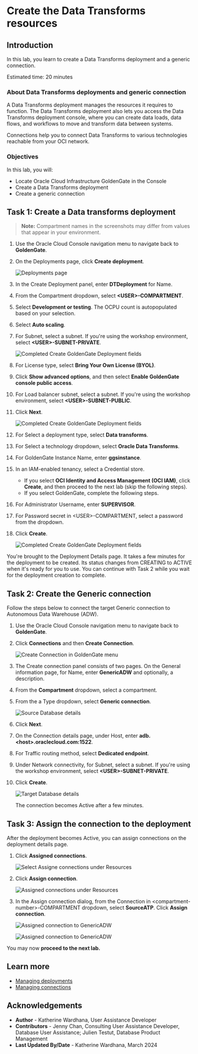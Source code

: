 # Create the Data Transforms resources

## Introduction

In this lab, you learn to create a Data Transforms deployment and a generic connection.

Estimated time: 20 minutes

### About Data Transforms deployments and generic connection 

A Data Transforms deployment manages the resources it requires to function. The Data Transforms deployment also lets you access the Data Transforms deployment console, where you can create data loads, data flows, and workflows to move and transform data between systems.

Connections help you to connect Data Transforms to various technologies reachable from your OCI network.

### Objectives

In this lab, you will:
* Locate Oracle Cloud Infrastructure GoldenGate in the Console
* Create a Data Transforms deployment
* Create a generic connection

## Task 1: Create a Data transforms deployment

> **Note:** Compartment names in the screenshots may differ from values that appear in your environment.

1.  Use the Oracle Cloud Console navigation menu to navigate back to **GoldenGate**.

2.  On the Deployments page, click **Create deployment**.

    ![Deployments page](./images/01-02-create-deployment.png " ")

3.  In the Create Deployment panel, enter **DTDeployment** for Name.

4.  From the Compartment dropdown, select **&lt;USER&gt;-COMPARTMENT**.

5.  Select **Development or testing**. The OCPU count is autopopulated based on your selection.

6. Select **Auto scaling**.

7.  For Subnet, select a subnet. If you're using the workshop environment, select **&lt;USER&gt;-SUBNET-PRIVATE**.

    ![Completed Create GoldenGate Deployment fields](./images/01-07-create-deployment-general-info.png " ")

8.  For License type, select **Bring Your Own License (BYOL)**.

9. Click **Show advanced options**, and then select **Enable GoldenGate console public access**.

10. For Load balancer subnet, select a subnet. If you're using the workshop environment, select **&lt;USER&gt;-SUBNET-PUBLIC**.

11. Click **Next**.

    ![Completed Create GoldenGate Deployment fields](./images/01-12-create-deployment-general-info.png " ")

12. For Select a deployment type, select **Data transforms**.

13. For Select a technology dropdown, select **Oracle Data Transforms**.

14. For GoldenGate Instance Name, enter **ggsinstance**.

15. In an IAM-enabled tenancy, select a Credential store. 

    * If you select **OCI Identity and Access Management (OCI IAM)**, click **Create**, and then proceed to the next lab (skip the following steps).
    * If you select GoldenGate, complete the following steps.

16. For Administrator Username, enter **SUPERVISOR**.

17. For Password secret in &lt;USER&gt;-COMPARTMENT, select a password from the dropdown.

18. Click **Create**.

    ![Completed Create GoldenGate Deployment fields](./images/01-19-create-deployment-general-info.png " ")

You're brought to the Deployment Details page. It takes a few minutes for the deployment to be created. Its status changes from CREATING to ACTIVE when it's ready for you to use. You can continue with Task 2 while you wait for the deployment creation to complete.

## Task 2: Create the Generic connection

Follow the steps below to connect the target Generic connection to Autonomous Data Warehouse (ADW).

1.  Use the Oracle Cloud Console navigation menu to navigate back to **GoldenGate**.

2.  Click **Connections** and then **Create Connection**.

    ![Create Connection in GoldenGate menu](./images/02-02-create-connection.png " ")

3.  The Create connection panel consists of two pages. On the General information page, for Name, enter **GenericADW** and optionally, a description.

4.  From the **Compartment** dropdown, select a compartment.

5.  From the a Type dropdown, select **Generic connection**.

    ![Source Database details](./images/02-05-general-info.png " ")

6.  Click **Next**.

7. On the Connection details page, under Host, enter **adb.&lt;host&gt;.oraclecloud.com:1522**.

8. For Traffic routing method, select **Dedicated endpoint**.

9. Under Network connectivity, for Subnet, select a subnet. If you're using the workshop environment, select **&lt;USER&gt;-SUBNET-PRIVATE**.

10. Click **Create**.

    ![Target Database details](./images/02-10-connection-details.png " ")

    The connection becomes Active after a few minutes.

## Task 3: Assign the connection to the deployment

After the deployment becomes Active, you can assign connections on the deployment details page.

1. Click **Assigned connections**.

    ![Select Assigne connections under Resources](./images/06-01-assign-connection.png " ")

2. Click **Assign connection**.

    ![Assigned connections under Resources](./images/06-02-select-assign-connection.png " ")

3. In the Assign connection dialog, from the Connection in &lt;compartment-number&gt;-COMPARTMENT dropdown, select **SourceATP**. Click **Assign connection**.

    ![Assigned connection to GenericADW](./images/06-03a-assigne-genericadw.png " ") 

    ![Assigned connection to GenericADW](./images/06-03b-connection-assigned.png " ") 

You may now **proceed to the next lab.**

## Learn more

* [Managing deployments](https://docs.oracle.com/en/cloud/paas/goldengate-service/ebbpf/index.html)
* [Managing connections](https://docs.oracle.com/en/cloud/paas/goldengate-service/mcjzr/index.html)

## Acknowledgements
* **Author** - Katherine Wardhana, User Assistance Developer
* **Contributors** -  Jenny Chan, Consulting User Assistance Developer, Database User Assistance; Julien Testut, Database Product Management
* **Last Updated By/Date** - Katherine Wardhana, March 2024